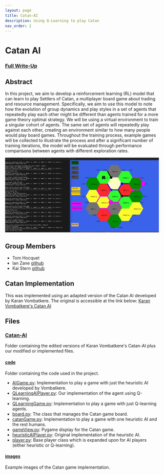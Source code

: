 ```yaml
---
layout: page
title: Catan-AI
description: Using Q-Learning to play Catan
nav_order: 2
---
```


# Catan AI

### [Full Write-Up](https://github.com/kpstern/COGS188_SP24/blob/main/FinalProject_TIK.pdf)

## Abstract

In this project, we aim to develop a reinforcement learning (RL) model that can learn to play Settlers of Catan, a multiplayer board game about trading and resource management. Specifically, we aim to use this model to note how the evolution of group dynamics and play styles in a set of agents that repeatedly play each other might be different than agents trained for a more game theory optimal strategy. We will be using a virtual environment to train a singular cohort of agents. The same set of agents will repeatedly play against each other, creating an environment similar to how many people would play board games. Throughout the training process, example games will be collected to illustrate the process and after a significant number of training iterations, the model will be evaluated through performance comparisons between agents with different exploration rates.

![GIF visualization of it learning](catan.gif)

## Group Members
- Tom Hocquet
- Ian Zane [github](https://github.com/ifzane)
- Kai Stern [github](https://github.com/kpstern)

## Catan Implementation

This was implemented using an adapted version of the Catan AI developed by Karan Vombatkere. The original is accessible at the link below:
[Karan Vombatkere's Catan AI](https://github.com/kvombatkere/Catan-AI)

## Files

### [Catan-AI](https://github.com/tomok59/Catan-AI/tree/main/Catan-AI)
Folder containing the edited versions of Karan Vombatkere's Catan-AI plus our modified or implemented files.

#### [code](https://github.com/tomok59/Catan-AI/tree/main/Catan-AI/code)
Folder containing the code used in the project.

- [AIGame.py](https://github.com/kpstern/COGS188_SP24/blob/main/Catan-AI/code/AIGame.py): Implementation to play a game with just the heuristic AI developed by Vombatkere.
- [QLearningAIPlayer.py](https://github.com/kpstern/COGS188_SP24/blob/main/Catan-AI/code/QLearningAIPlayer.py): Our implementation of the agent using Q-learning.
- [QLearningGame.py](https://github.com/kpstern/COGS188_SP24/blob/main/Catan-AI/code/QLearningGame.py): Implementation to play a game with just Q-learning agents.
- [board.py](https://github.com/kpstern/COGS188_SP24/blob/main/Catan-AI/code/board.py): The class that manages the Catan game board.
- [catanGame.py](https://github.com/kpstern/COGS188_SP24/blob/main/Catan-AI/code/catanGame.py): Implementation to play a game with one heuristic AI and the rest humans.
- [gameView.py](https://github.com/kpstern/COGS188_SP24/blob/main/Catan-AI/code/gameView.py): Pygame display for the Catan game.
- [heuristicAIPlayer.py](https://github.com/kpstern/COGS188_SP24/blob/main/Catan-AI/code/heuristicAIPlayer.py): Original implementation of the heuristic AI.
- [player.py](https://github.com/kpstern/COGS188_SP24/blob/main/Catan-AI/code/player.py): Base player class which is expanded upon for AI players (either heuristic or Q-learning).

#### [images](https://github.com/kpstern/COGS188_SP24/tree/main/Catan-AI/images)
Example images of the Catan game implementation.
